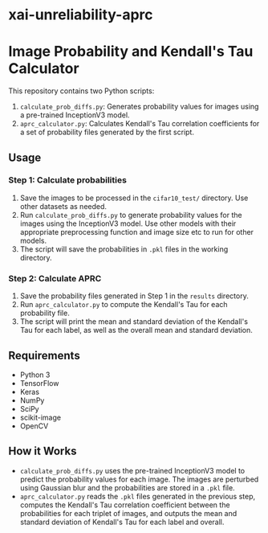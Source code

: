 # xai-unreliability-aprc

# Image Probability and Kendall's Tau Calculator

This repository contains two Python scripts:
1. `calculate_prob_diffs.py`: Generates probability values for images using a pre-trained InceptionV3 model.
2. `aprc_calculator.py`: Calculates Kendall's Tau correlation coefficients for a set of probability files generated by the first script.

## Usage

### Step 1: Calculate probabilities
1. Save the images to be processed in the `cifar10_test/` directory. Use other datasets as needed.
2. Run `calculate_prob_diffs.py` to generate probability values for the images using the InceptionV3 model. Use other models with their appropriate preprocessing function and image size etc to run for other models.
3. The script will save the probabilities in `.pkl` files in the working directory.

### Step 2: Calculate APRC
1. Save the probability files generated in Step 1 in the `results` directory.
2. Run `aprc_calculator.py` to compute the Kendall's Tau for each probability file.
3. The script will print the mean and standard deviation of the Kendall's Tau for each label, as well as the overall mean and standard deviation.

## Requirements
- Python 3
- TensorFlow
- Keras
- NumPy
- SciPy
- scikit-image
- OpenCV

## How it Works
- `calculate_prob_diffs.py` uses the pre-trained InceptionV3 model to predict the probability values for each image. The images are perturbed using Gaussian blur and the probabilities are stored in a `.pkl` file.
- `aprc_calculator.py` reads the `.pkl` files generated in the previous step, computes the Kendall's Tau correlation coefficient between the probabilities for each triplet of images, and outputs the mean and standard deviation of Kendall's Tau for each label and overall.
